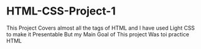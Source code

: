 # HTML-CSS-Project-1
This Project Covers almost all the tags of HTML and I have used Light CSS to make it Presentable But my  Main Goal of This project Was toi practice HTML
